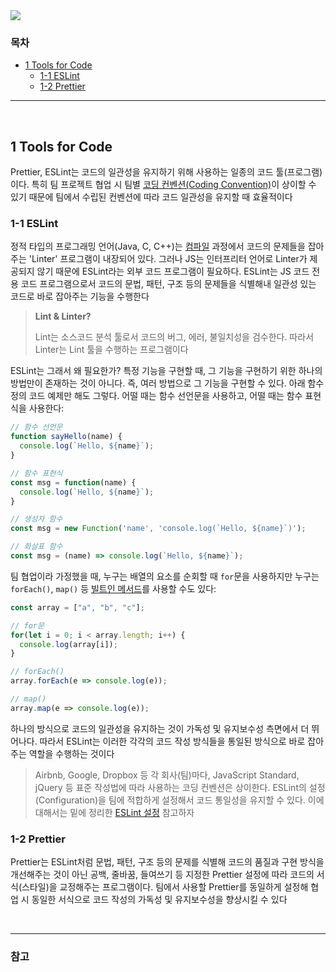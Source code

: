 <img src="https://ifh.cc/g/PvKPBC.png" style="max-width: 100%" align="center">

### 목차

- [1 Tools for Code](#1-Tools-for-Code)
  - [1-1 ESLint](#1-1-ESLint)
  - [1-2 Prettier](#1-2-Prettier)

***

<br>

## 1 Tools for Code

Prettier, ESLint는 코드의 일관성을 유지하기 위해 사용하는 일종의 코드 툴(프로그램)이다. 특히 팀 프로젝트 협업 시 팀별 [코딩 컨벤션(Coding Convention)]()이 상이할 수 있기 때문에 팀에서 수립된 컨벤션에 따라 코드 일관성을 유지할 때 효율적이다

### 1-1 ESLint

정적 타입의 프로그래밍 언어(Java, C, C++)는 [컴파일]() 과정에서 코드의 문제들을 잡아주는 'Linter' 프로그램이 내장되어 있다. 그러나 JS는 인터프리터 언어로 Linter가 제공되지 않기 때문에 ESLint라는 외부 코드 프로그램이 필요하다. ESLint는 JS 코드 전용 코드 프로그램으로서 코드의 문법, 패턴, 구조 등의 문제들을 식별해내 일관성 있는 코드로 바로 잡아주는 기능을 수행한다

> **Lint & Linter?**
>
> Lint는 소스코드 분석 툴로서 코드의 버그, 에러, 불일치성을 검수한다. 따라서 Linter는 Lint 툴을 수행하는 프로그램이다

ESLint는 그래서 왜 필요한가? 특정 기능을 구현할 때, 그 기능을 구현하기 위한 하나의 방법만이 존재하는 것이 아니다. 즉, 여러 방법으로 그 기능을 구현할 수 있다. 아래 함수 정의 코드 예제만 해도 그렇다. 어떨 때는 함수 선언문을 사용하고, 어떨 때는 함수 표현식을 사용한다:

```javascript
// 함수 선언문
function sayHello(name) {
  console.log(`Hello, ${name}`);
}

// 함수 표현식 
const msg = function(name) {
  console.log(`Hello, ${name}`);
}

// 생성자 함수
const msg = new Function('name', 'console.log(`Hello, ${name}`)');

// 화살표 함수
const msg = (name) => console.log(`Hello, ${name}`);
```

팀 협업이라 가정했을 때, 누구는 배열의 요소를 순회할 때  `for`문을 사용하지만 누구는 `forEach()`, `map()` 등 [빌트인 메서드]()를 사용할 수도 있다:

```javascript
const array = ["a", "b", "c"]; 

// for문
for(let i = 0; i < array.length; i++) {
  console.log(array[i]);
}

// forEach()
array.forEach(e => console.log(e));

// map()
array.map(e => console.log(e));
```

하나의 방식으로 코드의 일관성을 유지하는 것이 가독성 및 유지보수성 측면에서 더 뛰어나다. 따라서 ESLint는 이러한 각각의 코드 작성 방식들을 통일된 방식으로 바로 잡아주는 역할을 수행하는 것이다

> Airbnb, Google, Dropbox 등 각 회사(팀)마다,  JavaScript Standard, jQuery 등 표준 작성법에 따라 사용하는 코딩 컨벤션은 상이한다. ESLint의 설정(Configuration)을 팀에 적합하게 설정해서 코드 통일성을 유지할 수 있다. 이에 대해서는 밑에 정리한 [ESLint 설정]() 참고하자

### 1-2 Prettier

Prettier는 ESLint처럼 문법, 패턴, 구조 등의 문제를 식별해 코드의 품질과 구현 방식을 개선해주는 것이 아닌 공백, 줄바꿈, 들여쓰기 등 지정한 Prettier 설정에 따라 코드의 서식(스타일)을 교정해주는 프로그램이다. 팀에서 사용할 Prettier를 동일하게 설정해 협업 시 동일한 서식으로 코드 작성의 가독성 및 유지보수성을 향상시킬 수 있다



<br>

***

### 참고

